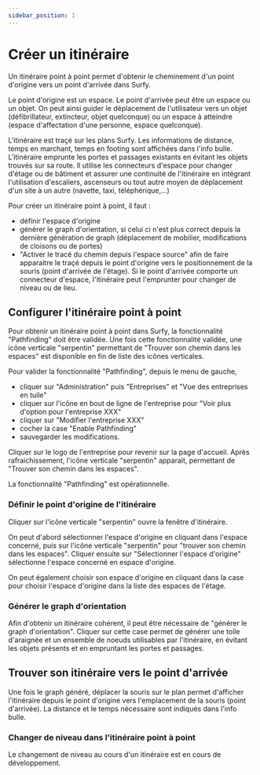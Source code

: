 ```yaml
---
sidebar_position: 1
---
```


# Créer un itinéraire

Un itinéraire point à point permet d'obtenir le cheminement d'un point d'origine vers un point d'arrivée dans Surfy.

Le point d'origine est un espace.
Le point d'arrivée peut être un espace ou un objet. On peut ainsi guider le déplacement de l'utilisateur vers un objet (défibrillateur, extincteur, objet quelconque) ou un espace à atteindre (espace d'affectation d'une personne, espace quelconque).

L'itinéraire est traçé sur les plans Surfy.
Les informations de distance, temps en marchant, temps en footing sont affichées dans l'info bulle.
L'itinéraire emprunte les portes et passages existants en évitant les objets trouvés sur sa route.
Il utilise les connecteurs d'espace pour changer d'étage ou de bâtiment et assurer une continuité de l'itinéraire en intégrant l'utilisation d'escaliers, ascenseurs ou tout autre moyen de déplacement d'un site à un autre (navette, taxi, téléphérique,...)

Pour créer un itinéraire point à point, il faut :

-   définir l'espace d'origine
-   générer le graph d'orientation, si celui ci n'est plus correct depuis la dernière génération de graph (déplacement de mobilier, modifications de cloisons ou de portes)
-   "Activer le tracé du chemin depuis l'espace source" afin de faire apparaitre le traçé depuis le point d'origine vers le positionnement de la souris (point d'arrivée de l'étage). Si le point d'arrivée comporte un connecteur d'espace, l'itinéraire peut l'emprunter pour changer de niveau ou de lieu.

## Configurer l'itinéraire point à point

Pour obtenir un itinéraire point à point dans Surfy, la fonctionnalité "Pathfinding" doit être validée.
Une fois cette fonctionnalité validée, une icône verticale "serpentin" permettant de "Trouver son chemin dans les espaces" est disponible en fin de liste des icônes verticales.

Pour valider la fonctionnalité "Pathfinding", depuis le menu de gauche,

-   cliquer sur "Administration" puis "Entreprises" et "Vue des entreprises en tuile"
-   cliquer sur l'icône en bout de ligne de l'entreprise pour "Voir plus d'option pour l'entreprise XXX"
-   cliquer sur "Modifier l'entreprise XXX"
-   cocher la case "Enable Pathfinding"
-   sauvegarder les modifications.

Cliquer sur le logo de l'entreprise pour revenir sur la page d'accueil.
Après rafraichissement, l'icône verticale "serpentin" apparait, permettant de "Trouver son chemin dans les espaces".

La fonctionnalité "Pathfinding" est opérationnelle.

### Définir le point d'origine de l'itinéraire

Cliquer sur l'icône verticale "serpentin" ouvre la fenêtre d'itinéraire.

On peut d'abord sélectionner l'espace d'origine en cliquant dans l'espace concerné, puis sur l'icône verticale "serpentin" pour "trouver son chemin dans les espaces". Cliquer ensuite sur "Sélectionner l'espace d'origine" sélectionne l'espace concerné en espace d'origine.

On peut également choisir son espace d'origine en cliquant dans la case pour choisir l'espace d'origine dans la liste des espaces de l'étage.

### Générer le graph d'orientation

Afin d'obtenir un itinéraire cohérent, il peut être nécessaire de "générer le graph d'orientation".
Cliquer sur cette case permet de générer une toile d'araignée et un ensemble de noeuds utilisables par l'itinéraire, en évitant les objets présents et en empruntant les portes et passages.

## Trouver son itinéraire vers le point d'arrivée

Une fois le graph généré, déplacer la souris sur le plan permet d'afficher l'itinéraire depuis le point d'origine vers l'emplacement de la souris (point d'arrivée). La distance et le temps nécessaire sont indiqués dans l'info bulle.

### Changer de niveau dans l'itinéraire point à point

Le changement de niveau au cours d'un itinéraire est en cours de développement.